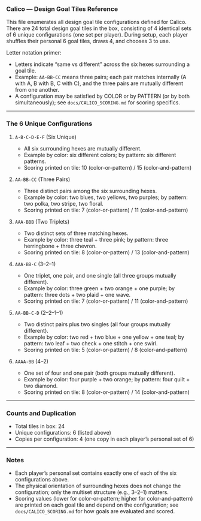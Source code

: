 ### Calico — Design Goal Tiles Reference

This file enumerates all design goal tile configurations defined for Calico. There are 24 total design goal tiles in the box, consisting of 4 identical sets of 6 unique configurations (one set per player). During setup, each player shuffles their personal 6 goal tiles, draws 4, and chooses 3 to use.

Letter notation primer:
- Letters indicate “same vs different” across the six hexes surrounding a goal tile.
- Example: `AA-BB-CC` means three pairs; each pair matches internally (A with A, B with B, C with C), and the three pairs are mutually different from one another.
- A configuration may be satisfied by COLOR or by PATTERN (or by both simultaneously); see `docs/CALICO_SCORING.md` for scoring specifics.

---

### The 6 Unique Configurations

1) `A-B-C-D-E-F` (Six Unique)
   - All six surrounding hexes are mutually different.
   - Example by color: six different colors; by pattern: six different patterns.
   - Scoring printed on tile: 10 (color-or-pattern) / 15 (color-and-pattern)

2) `AA-BB-CC` (Three Pairs)
   - Three distinct pairs among the six surrounding hexes.
   - Example by color: two blues, two yellows, two purples; by pattern: two polka, two stripe, two floral.
    - Scoring printed on tile: 7 (color-or-pattern) / 11 (color-and-pattern)

3) `AAA-BBB` (Two Triplets)
   - Two distinct sets of three matching hexes.
   - Example by color: three teal + three pink; by pattern: three herringbone + three chevron.
    - Scoring printed on tile: 8 (color-or-pattern) / 13 (color-and-pattern)

4) `AAA-BB-C` (3–2–1)
   - One triplet, one pair, and one single (all three groups mutually different).
   - Example by color: three green + two orange + one purple; by pattern: three dots + two plaid + one wave.
    - Scoring printed on tile: 7 (color-or-pattern) / 11 (color-and-pattern)

5) `AA-BB-C-D` (2–2–1–1)
   - Two distinct pairs plus two singles (all four groups mutually different).
   - Example by color: two red + two blue + one yellow + one teal; by pattern: two leaf + two check + one stitch + one swirl.
    - Scoring printed on tile: 5 (color-or-pattern) / 8 (color-and-pattern)

6) `AAAA-BB` (4–2)
   - One set of four and one pair (both groups mutually different).
   - Example by color: four purple + two orange; by pattern: four quilt + two diamond.
    - Scoring printed on tile: 8 (color-or-pattern) / 14 (color-and-pattern)

---

### Counts and Duplication

- Total tiles in box: 24
- Unique configurations: 6 (listed above)
- Copies per configuration: 4 (one copy in each player’s personal set of 6)

---

### Notes

- Each player’s personal set contains exactly one of each of the six configurations above.
- The physical orientation of surrounding hexes does not change the configuration; only the multiset structure (e.g., 3–2–1) matters.
- Scoring values (lower for color-or-pattern; higher for color-and-pattern) are printed on each goal tile and depend on the configuration; see `docs/CALICO_SCORING.md` for how goals are evaluated and scored.


